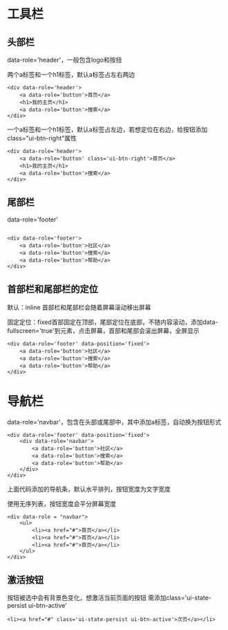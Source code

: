 # 工具栏
## 头部栏
data-role='header'，一般包含logo和按扭

两个a标签和一个h1标签，默认a标签占左右两边

```
<div data-role='header'>
    <a data-role='button'>首页</a>
    <h1>我的主页</h1>
    <a data-role='button'>搜索</a>
</div>

```
一个a标签和一个h1标签，默认a标签占左边，若想定位在右边，给按钮添加class="ui-btn-right"属性
```
<div data-role='header'>
    <a data-role='button' class='ui-btn-right'>首页</a>
    <h1>我的主页</h1>
    <a data-role='button'>搜索</a>
</div>

```
## 尾部栏
data-role='footer'

```

<div data-role='footer'>
    <a data-role='button'>社区</a>
    <a data-role='button'>搜索</a>
    <a data-role='button'>帮助</a>
</div>
```
## 首部栏和尾部栏的定位
默认：inline 首部栏和尾部栏会随着屏幕滚动移出屏幕

固定定位：fixed首部固定在顶部，尾部定位在底部，不随内容滚动，添加data-fullscreen='true'到元素，点击屏幕，首部和尾部会滚出屏幕，全屏显示


```
<div data-role='footer' data-position='fixed'>
    <a data-role='button'>社区</a>
    <a data-role='button'>搜索</a>
    <a data-role='button'>帮助</a>
</div>
```
# 导航栏
data-role='navbar'，包含在头部或尾部中，其中添加a标签，自动换为按钮形式

```
<div data-role='footer' data-position='fixed'>
    <div data-role='navbar'>
        <a data-role='button'>社区</a>
        <a data-role='button'>搜索</a>
        <a data-role='button'>帮助</a>
    </div>
</div>
```
上面代码添加的导航条，默认水平排列，按钮宽度为文字宽度

使用无序列表，按钮宽度会平分屏幕宽度

```
<div data-role = "navbar">
	<ul>
		<li><a href="#">首页</a></li>
		<li><a href="#">首页</a></li>
		<li><a href="#">首页</a></li>
	</ul>
</div>
```
## 激活按钮
按钮被选中会有背景色变化，想激活当前页面的按钮 需添加class='ui-state-persist ui-btn-active'

```
<li><a href="#" class='ui-state-persist ui-btn-active'>次页</a></li>
```




